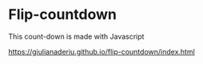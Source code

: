 # Flip-countdown

This count-down is made with Javascript

https://giulianaderiu.github.io/flip-countdown/index.html
